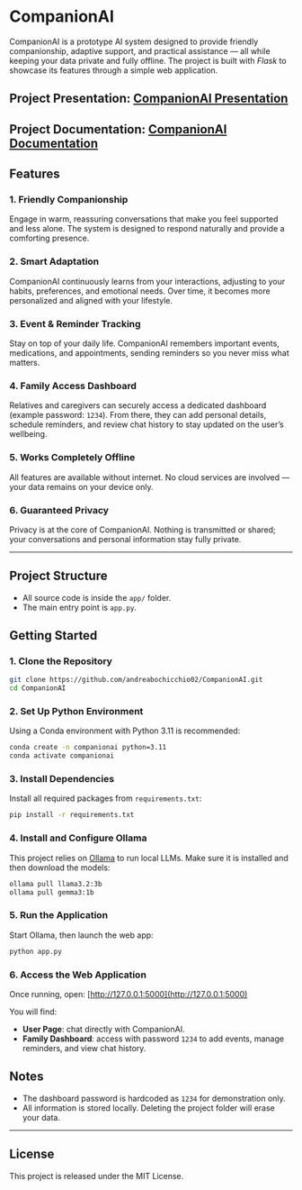 # CompanionAI

CompanionAI is a prototype AI system designed to provide friendly companionship, adaptive support, and practical assistance — all while keeping your data private and fully offline. The project is built with *Flask* to showcase its features through a simple web application.

## Project Presentation: [CompanionAI Presentation](CompanionAI_Presentation-Gambelli_Bochicchio_Pipitone.pdf)

## Project Documentation: [CompanionAI Documentation](CompanionAI_Documentation-Gambelli_Bochicchio_Pipitone.pdf)

## Features

### 1. Friendly Companionship

Engage in warm, reassuring conversations that make you feel supported and less alone. The system is designed to respond naturally and provide a comforting presence.

### 2. Smart Adaptation

CompanionAI continuously learns from your interactions, adjusting to your habits, preferences, and emotional needs. Over time, it becomes more personalized and aligned with your lifestyle.

### 3. Event & Reminder Tracking

Stay on top of your daily life. CompanionAI remembers important events, medications, and appointments, sending reminders so you never miss what matters.

### 4. Family Access Dashboard

Relatives and caregivers can securely access a dedicated dashboard (example password: `1234`). From there, they can add personal details, schedule reminders, and review chat history to stay updated on the user’s wellbeing.

### 5. Works Completely Offline

All features are available without internet. No cloud services are involved — your data remains on your device only.

### 6. Guaranteed Privacy

Privacy is at the core of CompanionAI. Nothing is transmitted or shared; your conversations and personal information stay fully private.

---

## Project Structure

* All source code is inside the `app/` folder.
* The main entry point is `app.py`.

## Getting Started

### 1. Clone the Repository

```bash
git clone https://github.com/andreabochicchio02/CompanionAI.git
cd CompanionAI
```

### 2. Set Up Python Environment

Using a Conda environment with Python 3.11 is recommended:

```bash
conda create -n companionai python=3.11
conda activate companionai
```

### 3. Install Dependencies

Install all required packages from `requirements.txt`:

```bash
pip install -r requirements.txt
```

### 4. Install and Configure Ollama

This project relies on [Ollama](https://ollama.ai/) to run local LLMs. Make sure it is installed and then download the models:

```bash
ollama pull llama3.2:3b
ollama pull gemma3:1b
```

### 5. Run the Application

Start Ollama, then launch the web app:

```bash
python app.py
```

### 6. Access the Web Application

Once running, open: [http://127.0.0.1:5000](http://127.0.0.1:5000)

You will find:

* **User Page**: chat directly with CompanionAI.
* **Family Dashboard**: access with password `1234` to add events, manage reminders, and view chat history.

## Notes

* The dashboard password is hardcoded as `1234` for demonstration only.
* All information is stored locally. Deleting the project folder will erase your data.

---

## License

This project is released under the MIT License.